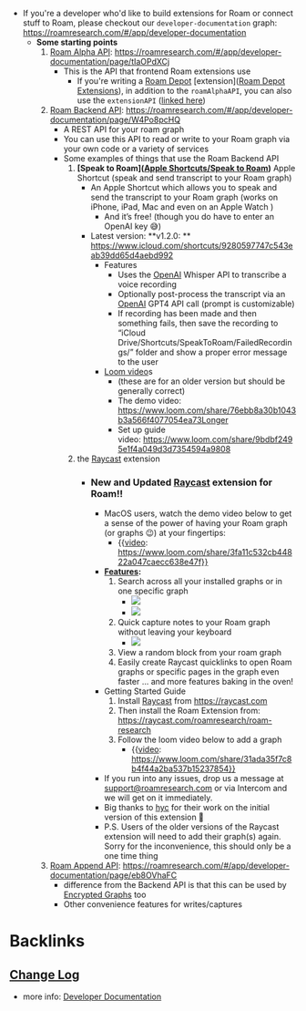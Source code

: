- If you're a developer who'd like to build extensions for Roam or connect stuff to Roam, please checkout our `developer-documentation` graph: https://roamresearch.com/#/app/developer-documentation
    - **Some starting points**
        1. [Roam Alpha API](<Roam Alpha API.md>): https://roamresearch.com/#/app/developer-documentation/page/tIaOPdXCj
            - This is the API that frontend Roam extensions use
                - If you're writing a [Roam Depot](<Roam Depot.md>) [extension]([Roam Depot Extensions](<Roam Depot Extensions.md>)), in addition to the `roamAlphaAPI`, you can also use the `extensionAPI` ([linked here](https://roamresearch.com/#/app/developer-documentation/page/y31lhjIqU))
        2. [Roam Backend API](<Roam Backend API.md>): https://roamresearch.com/#/app/developer-documentation/page/W4Po8pcHQ
            - A REST API for your roam graph
            - You can use this API to read or write to your Roam graph via your own code or a variety of services
            - Some examples of things that use the Roam Backend API
                1. **[Speak to Roam]([Apple Shortcuts/Speak to Roam](<Apple Shortcuts/Speak to Roam.md>))** Apple Shortcut (speak and send transcript to your Roam graph)
                    - An Apple Shortcut which allows you to speak and send the transcript to your Roam graph (works on iPhone, iPad, Mac and even on an Apple Watch )
                        - And it’s free! (though you do have to enter an OpenAI key 😅)
                    - Latest version: **v1.2.0: ** https://www.icloud.com/shortcuts/9280597747c543eab39dd65d4aebd992
                        - Features
                            - Uses the [OpenAI](<OpenAI.md>) Whisper API to transcribe a voice recording
                            - Optionally post-process the transcript via an [OpenAI](<OpenAI.md>) GPT4 API call (prompt is customizable)
                            - If recording has been made and then something fails, then save the recording to “iCloud Drive/Shortcuts/SpeakToRoam/FailedRecordings/” folder and show a proper error message to the user
                        - [Loom video](<Loom video.md>)s
                            - (these are for an older version but should be generally correct)
                            - The demo video: https://www.loom.com/share/76ebb8a30b1043b3a566f4077054ea73Longer 
                            - Set up guide video: https://www.loom.com/share/9bdbf2495e1f4a049d3d7354594a9808
                2. the [Raycast](<Raycast.md>) extension
                    - ### New and Updated [Raycast](<Raycast.md>) extension for Roam!!
                        - MacOS users, watch the demo video below to get a sense of the power of having your Roam graph (or graphs 😉) at your fingertips:
                            - {{[video](<video.md>): https://www.loom.com/share/3fa11c532cb44822a047caecc638e47f}}
                        - **[Features](<Features.md>):**
                            1. Search across all your installed graphs or in one specific graph
                                - ![](https://firebasestorage.googleapis.com/v0/b/firescript-577a2.appspot.com/o/imgs%2Fapp%2Fhelp%2FtIlPw_oQ-a.png?alt=media&token=3c666344-8de3-4595-8947-55a216095a2e)
                                - ![](https://firebasestorage.googleapis.com/v0/b/firescript-577a2.appspot.com/o/imgs%2Fapp%2Fhelp%2Fv3emRcKcRu.png?alt=media&token=59421ab9-6b29-4b13-b3ee-10ca03ed503d)
                            2. Quick capture notes to your Roam graph without leaving your keyboard
                                - ![](https://firebasestorage.googleapis.com/v0/b/firescript-577a2.appspot.com/o/imgs%2Fapp%2Fhelp%2Fj8GEmEGAx8.png?alt=media&token=f65dc849-dfa1-4ce3-b820-659036a49151)
                            3. View a random block from your roam graph
                            4. Easily create Raycast quicklinks to open Roam graphs or specific pages in the graph even faster
... and more features baking in the oven!
                        - Getting Started Guide
                            1. Install [Raycast](<Raycast.md>) from https://raycast.com
                            2. Then install the Roam Extension from: https://raycast.com/roamresearch/roam-research
                            3. Follow the loom video below to add a graph
                                - {{[video](<video.md>): https://www.loom.com/share/31ada35f7c8b4f44a2ba537b15237854}}
                        - If you run into any issues, drop us a message at support@roamresearch.com or via Intercom and we will get on it immediately.  
                        - Big thanks to [hyc](<hyc.md>) for their work on the initial version of this extension 🙏
                        - P.S. Users of the older versions of the Raycast extension will need to add their graph(s) again. Sorry for the inconvenience, this should only be a one time thing
        3. [Roam Append API](<Roam Append API.md>): https://roamresearch.com/#/app/developer-documentation/page/eb8OVhaFC
            - difference from the Backend API is that this can be used by [Encrypted Graphs](<Encrypted Graphs.md>) too
            - Other convenience features for writes/captures

# Backlinks
## [Change Log](<Change Log.md>)
- more info: [Developer Documentation](<Developer Documentation.md>)

